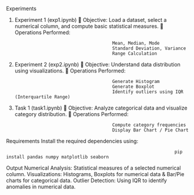 Experiments
1. Experiment 1 (exp1.ipynb)
                                            📌 Objective: Load a dataset, select a numerical column, and compute basic statistical measures.
                                            📌 Operations Performed:
                                            
                                            Mean, Median, Mode
                                            Standard Deviation, Variance
                                            Range Calculation
2. Experiment 2 (exp2.ipynb)
                                            📌 Objective: Understand data distribution using visualizations.
                                            📌 Operations Performed:
                                            
                                            Generate Histogram
                                            Generate Boxplot
                                            Identify outliers using IQR (Interquartile Range)
3. Task 1 (task1.ipynb)
                                            📌 Objective: Analyze categorical data and visualize category distribution.
                                            📌 Operations Performed:
                                            
                                            Compute category frequencies
                                            Display Bar Chart / Pie Chart
Requirements
                                            Install the required dependencies using:

                                                                    pip install pandas numpy matplotlib seaborn

Output
                                            Numerical Analysis: Statistical measures of a selected numerical column.
                                            Visualizations: Histograms, Boxplots for numerical data & Bar/Pie charts for categorical data.
                                            Outlier Detection: Using IQR to identify anomalies in numerical data.
